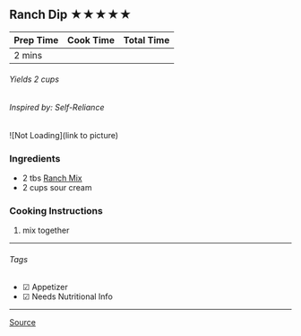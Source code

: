 ## Ranch Dip ★★★★★

| Prep Time  | Cook Time    | Total Time  |
| ---------- |:------------:| -----------:|
| 2 mins    |  |     |


###### Yields 2 cups
###### Inspired by: Self-Reliance

![Not Loading](link to picture)

### Ingredients

* 2 tbs [Ranch Mix](https://github.com/abugail/recipes/blob/master/random/ranch-mix.md)
* 2 cups sour cream

### Cooking Instructions

1. mix together


---

###### Tags
- ☑ Appetizer
- ☑ Needs Nutritional Info


---

[Source](http://selfreliancebyjamie.blogspot.ca/2011/08/tis-seasonings.html)

